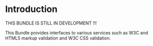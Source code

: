 Introduction
============

THIS BUNDLE IS STILL IN DEVELOPMENT !!!

This Bundle provides interfaces to various services such as W3C and HTML5 markup validation and
W3C CSS validation.